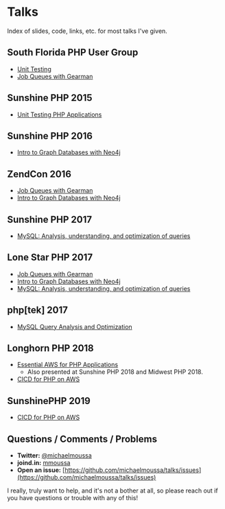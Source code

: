 # Talks
Index of slides, code, links, etc. for most talks I've given.

## South Florida PHP User Group
* [Unit Testing](unit-testing/soflophp)
* [Job Queues with Gearman](gearman/soflophp)

## Sunshine PHP 2015
* [Unit Testing PHP Applications](unit-testing/ssp2015)

## Sunshine PHP 2016
* [Intro to Graph Databases with Neo4j](intro-to-graph-databases-with-neo4j/ssp2016)

## ZendCon 2016
* [Job Queues with Gearman](gearman/zendcon2016/ZendCon2016-Job-Queues-with-Gearman-16x9.pdf)
* [Intro to Graph Databases with Neo4j](intro-to-graph-databases-with-neo4j/zendcon2016)

## Sunshine PHP 2017
* [MySQL: Analysis, understanding, and optimization of queries](mysql-query-optimization/ssp2017)

## Lone Star PHP 2017
* [Job Queues with Gearman](gearman/lonestar2017/LoneStar2017-Job-Queues-with-Gearman-16x9.pdf)
* [Intro to Graph Databases with Neo4j](intro-to-graph-databases-with-neo4j/lonestar2017)
* [MySQL: Analysis, understanding, and optimization of queries](mysql-query-optimization/lonestar2017)

## php[tek] 2017
* [MySQL Query Analysis and Optimization](mysql-query-optimization/phptek2017)

## Longhorn PHP 2018
* [Essential AWS for PHP Applications](essential-aws-for-php-applications/longhornphp2018)
  * Also presented at Sunshine PHP 2018 and Midwest PHP 2018.
* [CICD for PHP on AWS](cicd-for-php-on-aws/longhornphp2018)

## SunshinePHP 2019
* [CICD for PHP on AWS](cicd-for-php-on-aws/sunshinephp2019)

## Questions / Comments / Problems
* **Twitter:** [@michaelmoussa](https://twitter.com/michaelmoussa)
* **joind.in:** [mmoussa](https://joind.in/user/mmoussa)
* **Open an issue:** [https://github.com/michaelmoussa/talks/issues](https://github.com/michaelmoussa/talks/issues)

I really, truly want to help, and it's not a bother at all, so please reach out if you have questions or trouble with any of this!
